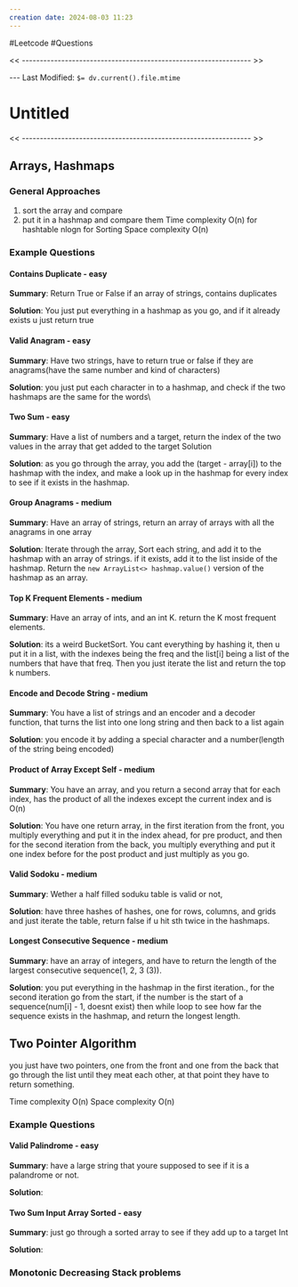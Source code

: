```yaml
---
creation date: 2024-08-03 11:23
---
```

#Leetcode #Questions

<< ---------------------------------------------------------------- >>

 --- Last Modified: `$= dv.current().file.mtime`

# Untitled

<< ---------------------------------------------------------------- >>

## Arrays, Hashmaps
### General Approaches
1. sort the array and compare
2. put it in a hashmap and compare them 
Time complexity O(n) for hashtable nlogn for Sorting
Space complexity O(n)
### Example Questions

#### Contains Duplicate - easy
**Summary**: 
Return True or False if an array of strings, contains duplicates

**Solution**: 
You just put everything in a hashmap as you go, and if it already exists u just return true

#### Valid Anagram - easy
**Summary**: 
Have two strings, have to return true or false if they are anagrams(have the same number and kind of characters)

**Solution**: 
you just put each character in to a hashmap, and check if the two hashmaps are the same for the words\

#### Two Sum - easy
**Summary**: 
Have a list of numbers and a target, return the index of the two values in the array that get added to the target
Solution

**Solution**: 
as you go through the array, you add the (target - array[i]) to the hashmap with the index, and make a look up in the hashmap for every index to see if it exists in the hashmap.

#### Group Anagrams - medium
**Summary**: 
Have an array of strings, return an array of arrays with all the anagrams in one array

**Solution**: 
Iterate through the array, Sort each string, and add it to the hashmap with an array of strings. if it exists, add it to the list inside of the hashmap. Return the `new ArrayList<> hashmap.value()` version of the hashmap as an array.

#### Top K Frequent Elements - medium
**Summary**: 
Have an array of ints, and an int K. return the K most frequent elements.

**Solution**: 
its a weird BucketSort. You cant everything by hashing it, then u put it in a list, with the indexes being the freq and the list[i] being a list of the numbers that have that freq. Then you just iterate the list and return the top k numbers.

#### Encode and Decode String - medium
**Summary**: 
You have a list of strings and an encoder and a decoder function, that turns the list into one long string and then back to a list again

**Solution**: 
you encode it by adding a special character and a number(length of the string being encoded)

#### Product of Array Except Self - medium
**Summary**: 
You have an array, and you return a second array that for each index, has the product of all the indexes except the current index and is O(n)

**Solution**:
You have one return array, in the first iteration from the front, you multiply everything and put it in the index ahead, for pre product, and then for the second iteration from the back, you multiply everything and put it one index before for the post product and just multiply as you go.

#### Valid Sodoku - medium
**Summary**: 
Wether a half filled soduku table is valid or not, 

**Solution**:
have three hashes of hashes, one for rows, columns, and grids and just iterate the table, return false if u hit sth twice in the hashmaps. 

#### Longest Consecutive Sequence - medium
**Summary**:
have an array of integers, and have to return the length of the largest consecutive sequence(1, 2, 3 (3)).

**Solution**:
you put everything in the hashmap in the first iteration., for the second iteration go from the start, if the number is the start of a sequence(num[i] - 1, doesnt exist) then while loop to see how far the sequence exists in the hashmap, and return the longest length.


## Two Pointer Algorithm
you just have two pointers, one from the front and one from the back that go through the list until they meat each other, at that point they have to return something.

Time complexity O(n)
Space complexity O(n)
### Example Questions

#### Valid Palindrome - easy
**Summary**: 
have a large string that youre supposed to see if it is a palandrome or not.

**Solution**:

#### Two Sum Input Array Sorted - easy
**Summary**: 
just go through a sorted array to see if they add up to a target Int

**Solution**:

### Monotonic Decreasing Stack problems

